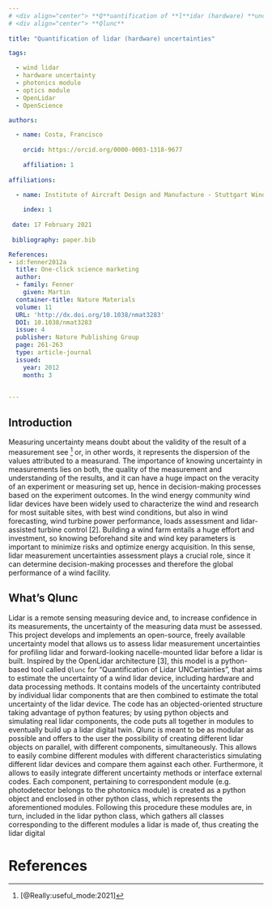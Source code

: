 ```yaml
---
# <div align="center"> **Q**uantification of **l**idar (hardware) **unc**ertainties
# <div align="center"> **Qlunc**
  
title: "Quantification of lidar (hardware) uncertainties"

tags: 

  - wind lidar
  - hardware uncertainty
  - photonics module
  - optics module
  - OpenLidar
  - OpenScience

authors:

  - name: Costa, Francisco
    
    orcid: https://orcid.org/0000-0003-1318-9677
    
    affiliation: 1
    
affiliations:

  - name: Institute of Aircraft Design and Manufacture - Stuttgart Wind Energy, University of Stuttgart
    
    index: 1
 
 date: 17 February 2021
 
 bibliography: paper.bib

References:
- id:fenner2012a
  title: One-click science marketing
  author:
  - family: Fenner
    given: Martin
  container-title: Nature Materials
  volume: 11
  URL: 'http://dx.doi.org/10.1038/nmat3283'
  DOI: 10.1038/nmat3283
  issue: 4
  publisher: Nature Publishing Group
  page: 261-263
  type: article-journal
  issued:
    year: 2012
    month: 3
    

---
```


[citation 1]: [@Really:useful_mode:2021]

## Introduction


Measuring uncertainty means doubt about the validity of the result of a measurement see [^fn1] or, in other words, it represents the dispersion of the values attributed to a measurand. The importance of knowing uncertainty in measurements lies on both, the quality of the measurement and understanding of the results, and it can have a huge impact on the veracity of an experiment or measuring set up, hence in decision-making processes based on the experiment outcomes. In the wind energy community wind lidar devices have been widely used to characterize the wind and research for most suitable sites, with best wind conditions, but also in wind forecasting, wind turbine power performance, loads assessment and lidar-assisted turbine control [2]. Building a wind farm entails a huge effort and investment, so knowing beforehand site and wind key parameters is important to minimize risks and optimize energy acquisition. In this sense, lidar measurement uncertainties assessment plays a crucial role, since it can determine decision-making processes and therefore the global performance of a wind facility.

## What’s Qlunc 


Lidar is a remote sensing measuring device and, to increase confidence in its measurements, the uncertainty of the measuring data must be assessed. This project develops and implements an open-source, freely available uncertainty model that allows us to assess lidar measurement uncertainties for profiling lidar and forward-looking nacelle-mounted lidar  before a lidar is built.
Inspired by the OpenLidar architecture [3], this model is a python-based tool called `Qlunc` for “Quantification of Lidar UNCertainties”, that aims to estimate the uncertainty of a wind lidar device, including hardware and data processing methods. It contains models of the uncertainty contributed by individual lidar components that are then combined to estimate the total uncertainty of the lidar device.
The code has an objected-oriented structure taking advantage of python features; by using python objects and simulating real lidar components, the code puts all together in modules to eventually build up a lidar digital twin. Qlunc is meant to be as modular as possible and offers to the user the possibility of creating different lidar objects on parallel, with different components, simultaneously. This allows to easily combine different modules with different characteristics simulating different lidar devices and compare them against each other. Furthermore, it allows to easily integrate different uncertainty methods or interface external codes.
Each component, pertaining to correspondent module (e.g. photodetector belongs to the photonics module) is created as a python object and enclosed in other python class, which represents the aforementioned modules. Following this procedure these modules are, in turn, included in the lidar python class, which gathers all classes corresponding to the different modules a lidar is made of, thus creating the lidar digital 

# References
[^fn1]: [@Really:useful_mode:2021]
